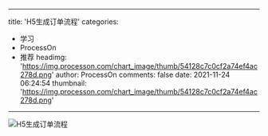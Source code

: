 
---
title: 'H5生成订单流程'
categories: 
 - 学习
 - ProcessOn
 - 推荐
headimg: 'https://img.processon.com/chart_image/thumb/54128c7c0cf2a74ef4ac278d.png'
author: ProcessOn
comments: false
date: 2021-11-24 06:24:54
thumbnail: 'https://img.processon.com/chart_image/thumb/54128c7c0cf2a74ef4ac278d.png'
---

<div>   
<img class="thumb" alt="H5生成订单流程" src="https://img.processon.com/chart_image/thumb/54128c7c0cf2a74ef4ac278d.png" referrerpolicy="no-referrer">
<p></p>  
</div>
            